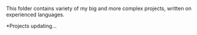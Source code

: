 This folder contains variety of my big and more complex projects, written on experienced languages. 

*Projects updating...
